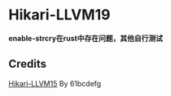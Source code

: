 # Hikari-LLVM19

**enable-strcry在rust中存在问题，其他自行测试**

## Credits
[Hikari-LLVM15](https://github.com/61bcdefg/Hikari-LLVM15) By 61bcdefg
